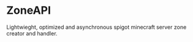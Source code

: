 # ZoneAPI
Lightwieght, optimized and asynchronous spigot minecraft server zone creator and handler.
